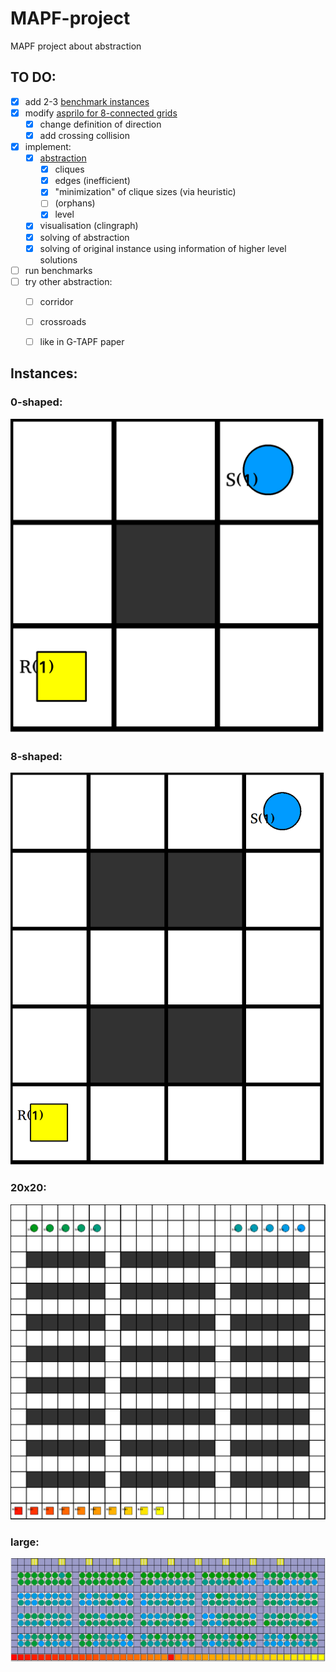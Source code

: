 # MAPF-project
MAPF project about abstraction

## TO DO:
- [x] add 2-3 [benchmark instances](/instances)
- [x] modify [asprilo for 8-connected grids](/asprilo/m/action-M-8.lp)
  - [x] change definition of direction
  - [x] add crossing collision
- [x] implement:
  - [x] [abstraction](/abstraction/clique.lp)
    - [x] cliques
    - [x] edges                        (inefficient)
    - [x] "minimization" of clique sizes (via heuristic)
    - [ ] (orphans)
    - [x] level
  - [x] visualisation (clingraph)
  - [x] solving of abstraction
  - [x] solving of original instance using information of higher level solutions
- [ ] run benchmarks
- [ ] try other abstraction:
  - [ ] corridor
  - [ ] crossroads
  - [ ] like in G-TAPF paper



## Instances:
### 0-shaped:
![0 instance][instance_0]
### 8-shaped:
![8 instance][instance_8]
### 20x20:
![20x20 instance][instance_20]
### large:
![large instance][instance_xlarge]

[instance_0]: ./instances/0.png
[instance_8]: ./instances/8.png
[instance_20]: ./instances/20.png
[instance_xlarge]: ./instances/xlarge.png

